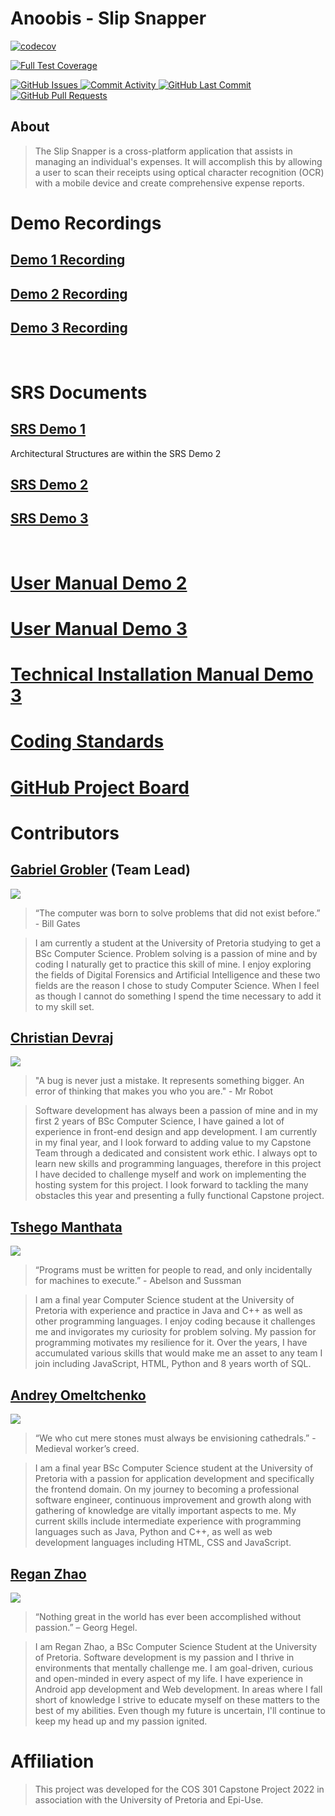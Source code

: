 # Anoobis - Slip Snapper

<!-- Code Coverage badges 
============================ -->
[![codecov](https://codecov.io/gh/COS301-SE-2022/Slip-Snapper/branch/develop/graph/badge.svg?token=5WLXQ1T5QA)](https://codecov.io/gh/COS301-SE-2022/Slip-Snapper)
<!-- Build badges
============================
(GitHub Actions) -->
[![Full Test Coverage](https://github.com/COS301-SE-2022/Slip-Snapper/actions/workflows/full.yml/badge.svg?branch=develop)](https://github.com/COS301-SE-2022/Slip-Snapper/actions/workflows/full.yml)

<!-- Requirements badges 
============================
(libraries.io which needs the repo to be public to be used) -->
<!-- <a href = "https://libraries.io/github/COS301-SE-2022/Slip-Snapper">
  <img alt="GitHub Issues" src="https://img.shields.io/librariesio/github/COS301-SE-2022/Slip-Snapper">
</a> -->


<!-- Issue  Tracking badges
============================ -->

<!-- Issues -->
<a href = "https://github.com/COS301-SE-2022/Slip-Snapper/issues">
  <img alt="GitHub Issues" src="https://img.shields.io/github/issues/COS301-SE-2022/Slip-Snapper?style=flat-square">
</a>

<!-- Monitoring badges 
============================ -->
<a href = "https://github.com/COS301-SE-2022/Slip-Snapper/commits">
  <img alt="Commit Activity" src="https://img.shields.io/github/commit-activity/w/COS301-SE-2022/Slip-Snapper?color=green&style=flat-square">
</a>

<a href = "https://github.com/COS301-SE-2022/Slip-Snapper/commits">
  <img alt="GitHub Last Commit" src="https://img.shields.io/github/last-commit/COS301-SE-2022/Slip-Snapper?color=pink&style=flat-square">
</a>

<a href= "https://github.com/COS301-SE-2022/Slip-Snapper/pulls">
  <img alt="GitHub Pull Requests" src="https://img.shields.io/github/issues-pr/COS301-SE-2022/Slip-Snapper?style=flat-square">
</a>





## About

> The Slip Snapper is a cross-platform application that assists in managing an individual's expenses.
> It will accomplish this by allowing a user to scan their receipts using optical character recognition (OCR) with a mobile device and create comprehensive expense reports.

# Demo Recordings
## [Demo 1 Recording](https://drive.google.com/file/d/1F5nRM36T2q_Rkogoo7CNIZbtYbMClWut/view?usp=sharing)
## [Demo 2 Recording](https://drive.google.com/file/d/1wLIFnKHJh7Q3rNDHcftW2L89lJFEFFai/view?usp=sharing)
## [Demo 3 Recording](https://drive.google.com/file/d/1s150qzzVPPMcAO7Il2uKDYj3bjWAEDhM/view?usp=sharing)

<br>

# SRS Documents
## [SRS Demo 1](https://github.com/COS301-SE-2022/Slip-Snapper/files/8682609/COS301_SRS_Anoobis.pdf)
Architectural Structures are within the SRS Demo 2

## [SRS Demo 2](https://github.com/COS301-SE-2022/Slip-Snapper/files/8874339/COS301_SRS_DEMO2.pdf)

## [SRS Demo 3](https://github.com/COS301-SE-2022/Slip-Snapper/files/9214324/COS301_SRS_Anoobis_Demo3.pdf)
<br>

# [User Manual Demo 2](https://github.com/COS301-SE-2022/Slip-Snapper/files/8874370/COS301_userManual_DEMO2.pdf)
# [User Manual Demo 3](https://github.com/COS301-SE-2022/Slip-Snapper/files/9214320/Demo3_Anoobis_userManual.pdf)

# [Technical Installation Manual Demo 3](https://github.com/COS301-SE-2022/Slip-Snapper/files/9214305/Demo3_Anoobis_Technical_Installation_Manual.pdf)

# [Coding Standards](https://github.com/COS301-SE-2022/Slip-Snapper/files/8874348/COS301_Coding_Standards_DEMO2.pdf)

# [GitHub Project Board](https://github.com/COS301-SE-2022/Slip-Snapper/projects/1)

# Contributors


## [Gabriel Grobler](https://github.com/Grobbies26) (Team Lead)

<a href="https://linkedin.com/in/gabriel-grobler-865601238/" target="blank">
<img src="https://img.shields.io/badge/LinkedIn-0077B5?style=for-the-badge&logo=linkedin&logoColor=white"></a>

> “The computer was born to solve problems that did not exist before.” - Bill Gates

> I am currently a student at the University of Pretoria studying to get a BSc Computer Science. Problem solving is a passion of mine and by coding I naturally get to practice this skill of mine. I enjoy exploring the fields of Digital Forensics and Artificial Intelligence and these two fields are the reason I chose to study Computer Science. When I feel as though I cannot do something I spend the time necessary to add it to my skill set.


## [Christian Devraj](https://github.com/KenanDevraj)

<a href="https://linkedin.com/in/christian-devraj-240599229/" target="blank">
<img src="https://img.shields.io/badge/LinkedIn-0077B5?style=for-the-badge&logo=linkedin&logoColor=white"></a>

> "A bug is never just a mistake. It represents something bigger. An error of thinking that makes you who you are." - Mr Robot

> Software development has always been a passion of mine and in my first 2 years of BSc Computer Science, I have gained a lot of experience in front-end design and app development. I am currently in my final year, and I look forward to adding value to my Capstone Team through a dedicated and consistent work ethic. I always opt to learn new skills and programming languages, therefore in this project I have decided to challenge myself and work on implementing the hosting system for this project. I look forward to tackling the many obstacles this year and presenting a fully functional Capstone project.


## [Tshego Manthata](https://github.com/SeePeeYou)

<a href="https://linkedin.com/in/tshegofatso-m-83a640120/" target="blank">
<img src="https://img.shields.io/badge/LinkedIn-0077B5?style=for-the-badge&logo=linkedin&logoColor=white"></a>

> “Programs must be written for people to read, and only incidentally for machines to execute.” - Abelson and Sussman

> I am a final year Computer Science student at the University of Pretoria with experience and practice in Java and C++ as well as other programming languages. I enjoy coding because it challenges me and invigorates my curiosity for problem solving. My passion for programming motivates my resilience for it. Over the years, I have accumulated various skills that would make me an asset to any team I join including JavaScript, HTML, Python and 8 years worth of SQL.


## [Andrey Omeltchenko](https://github.com/druha4087)

<a href="https://linkedin.com/in/andrey-omeltchenko-65401b228/" target="blank">
<img src="https://img.shields.io/badge/LinkedIn-0077B5?style=for-the-badge&logo=linkedin&logoColor=white"></a>

> “We who cut mere stones must always be envisioning cathedrals.” - Medieval worker’s creed.

> I am a final year BSc Computer Science student at the University of Pretoria with a passion for application development and specifically the frontend domain. On my journey to becoming a professional software engineer, continuous improvement and growth along with gathering of knowledge are vitally important aspects to me. My current skills include intermediate experience with programming languages such as Java, Python and C++, as well as web development languages including HTML, CSS and JavaScript.


## [Regan Zhao](https://github.com/JurassicRegz)

<a href="https://linkedin.com/in/regan-zhao-743533238/" target="blank"><img src="https://img.shields.io/badge/LinkedIn-0077B5?style=for-the-badge&logo=linkedin&logoColor=white"></a>

> “Nothing great in the world has ever been accomplished without passion.” – Georg Hegel.  

> I am Regan Zhao, a BSc Computer Science Student at the University of Pretoria. Software development is my passion and I thrive in environments that mentally challenge me. I am goal-driven, curious and open-minded in every aspect of my life. I have experience in Android app development and Web development. In areas where I fall short of knowledge I strive to educate myself on these matters to the best of my abilities. Even though my future is uncertain, I'll continue to keep my head up and my passion ignited.



# Affiliation
> This project was developed for the COS 301 Capstone Project 2022 in association with the University of Pretoria and Epi-Use.
